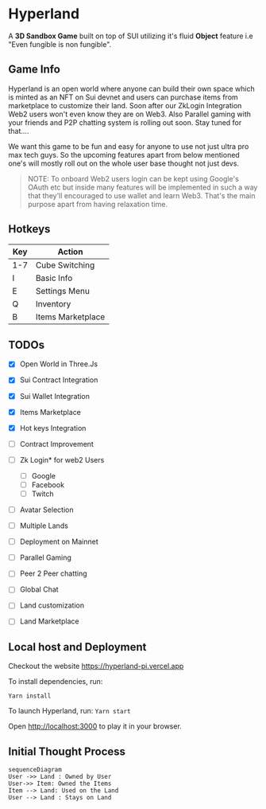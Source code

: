 # Hyperland

A **3D Sandbox Game** built on top of SUI utilizing it's fluid **Object** feature i.e "Even fungible is non fungible".

##  Game Info
Hyperland is an open world where anyone can build their own space which is minted as an NFT on Sui devnet and users can purchase items from marketplace to customize their land. Soon after our ZkLogin Integration Web2 users won't even know they are on Web3. Also Parallel gaming with your friends and P2P chatting system is rolling out soon. Stay tuned for that....

We want this game to be fun and easy for anyone to use not just ultra pro max tech guys. So the upcoming features apart from below mentioned one's will mostly roll out on the whole user base thought not just devs. 

> NOTE: To onboard Web2 users login can be kept using Google's OAuth etc but inside many features will be implemented in such a way that they'll encouraged to use wallet and learn Web3. That's the main purpose apart from having relaxation time.

## Hotkeys

|Key| Action |
|-----------|--|
|      1-7     | Cube Switching |
| I | Basic Info
| E | Settings Menu
| Q | Inventory
| B | Items Marketplace

## TODOs
- [x] Open World in Three.Js
- [x] Sui Contract Integration
- [x] Sui Wallet Integration
- [x] Items Marketplace
- [x] Hot keys Integration
- [ ] Contract Improvement
- [ ] Zk Login* for web2 Users
	- [ ] Google
	- [ ] Facebook
	- [ ] Twitch
- [ ] Avatar Selection
- [ ] Multiple Lands
- [ ] Deployment on Mainnet
- [ ] Parallel Gaming
- [ ] Peer 2 Peer chatting
- [ ] Global Chat
- [ ] Land customization
- [ ] Land Marketplace


##  Local host and Deployment

Checkout the website https://hyperland-pi.vercel.app

To install dependencies, run:

 ``` Yarn install ```
 
To launch Hyperland,  run:
```Yarn start ```

Open [http://localhost:3000](http://localhost:3000) to play it in your browser.





## Initial Thought Process



```mermaid
sequenceDiagram
User ->> Land : Owned by User
User->> Item: Owned the Items
Item --> Land: Used on the Land
User --> Land : Stays on Land

```


